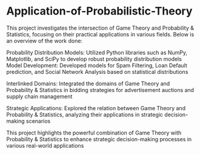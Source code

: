 # Application-of-Probabilistic-Theory

This project investigates the intersection of Game Theory and Probability & Statistics, focusing on their practical applications in various fields. Below is an overview of the work done:

Probability Distribution Models: Utilized Python libraries such as NumPy, Matplotlib, and SciPy to develop robust probability distribution models
Model Development: Developed models for Spam Filtering, Loan Default prediction, and Social Network Analysis based on statistical distributions

Interlinked Domains: Integrated the domains of Game Theory and Probability & Statistics in bidding strategies for advertisement auctions and supply chain management

Strategic Applications: Explored the relation between Game Theory and Probability & Statistics, analyzing their applications in strategic decision-making scenarios

This project highlights the powerful combination of Game Theory with Probability & Statistics to enhance strategic decision-making processes in various real-world applications
